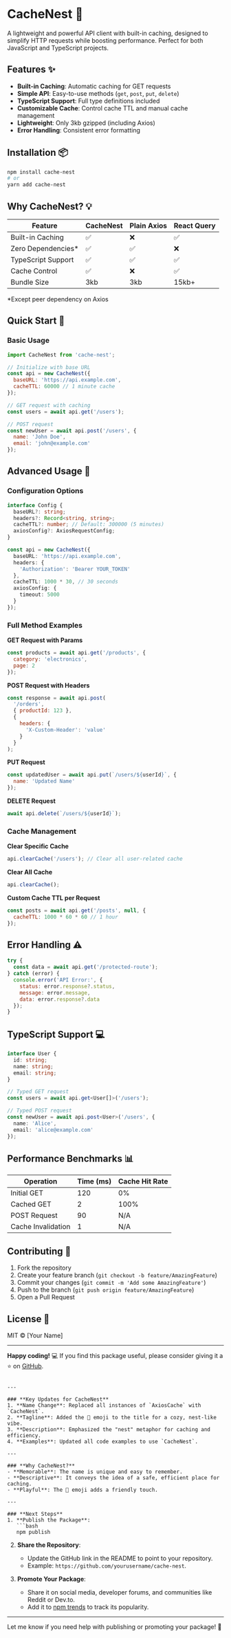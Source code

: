 # CacheNest 🪺

A lightweight and powerful API client with built-in caching, designed to simplify HTTP requests while boosting performance. Perfect for both JavaScript and TypeScript projects.

## Features ✨
- **Built-in Caching**: Automatic caching for GET requests
- **Simple API**: Easy-to-use methods (`get`, `post`, `put`, `delete`)
- **TypeScript Support**: Full type definitions included
- **Customizable Cache**: Control cache TTL and manual cache management
- **Lightweight**: Only 3kb gzipped (including Axios)
- **Error Handling**: Consistent error formatting

## Installation 📦

```bash
npm install cache-nest
# or
yarn add cache-nest
```

## Why CacheNest? 💡

| Feature               | CacheNest | Plain Axios | React Query |
|-----------------------|-----------|-------------|-------------|
| Built-in Caching      | ✅        | ❌          | ✅          |
| Zero Dependencies*    | ✅        | ✅          | ❌          |
| TypeScript Support    | ✅        | ✅          | ✅          |
| Cache Control         | ✅        | ❌          | ✅          |
| Bundle Size           | 3kb       | 3kb         | 15kb+       |

*Except peer dependency on Axios

## Quick Start 🚀

### Basic Usage

```javascript
import CacheNest from 'cache-nest';

// Initialize with base URL
const api = new CacheNest({
  baseURL: 'https://api.example.com',
  cacheTTL: 60000 // 1 minute cache
});

// GET request with caching
const users = await api.get('/users');

// POST request
const newUser = await api.post('/users', {
  name: 'John Doe',
  email: 'john@example.com'
});
```

## Advanced Usage 🔧

### Configuration Options

```typescript
interface Config {
  baseURL?: string;
  headers?: Record<string, string>;
  cacheTTL?: number; // Default: 300000 (5 minutes)
  axiosConfig?: AxiosRequestConfig;
}

const api = new CacheNest({
  baseURL: 'https://api.example.com',
  headers: {
    'Authorization': 'Bearer YOUR_TOKEN'
  },
  cacheTTL: 1000 * 30, // 30 seconds
  axiosConfig: {
    timeout: 5000
  }
});
```

### Full Method Examples

**GET Request with Params**
```javascript
const products = await api.get('/products', {
  category: 'electronics',
  page: 2
});
```

**POST Request with Headers**
```javascript
const response = await api.post(
  '/orders',
  { productId: 123 },
  {
    headers: {
      'X-Custom-Header': 'value'
    }
  }
);
```

**PUT Request**
```javascript
const updatedUser = await api.put(`/users/${userId}`, {
  name: 'Updated Name'
});
```

**DELETE Request**
```javascript
await api.delete(`/users/${userId}`);
```

### Cache Management

**Clear Specific Cache**
```javascript
api.clearCache('/users'); // Clear all user-related cache
```

**Clear All Cache**
```javascript
api.clearCache();
```

**Custom Cache TTL per Request**
```javascript
const posts = await api.get('/posts', null, {
  cacheTTL: 1000 * 60 * 60 // 1 hour
});
```

## Error Handling ⚠️

```javascript
try {
  const data = await api.get('/protected-route');
} catch (error) {
  console.error('API Error:', {
    status: error.response?.status,
    message: error.message,
    data: error.response?.data
  });
}
```

## TypeScript Support 💻

```typescript
interface User {
  id: string;
  name: string;
  email: string;
}

// Typed GET request
const users = await api.get<User[]>('/users');

// Typed POST request
const newUser = await api.post<User>('/users', {
  name: 'Alice',
  email: 'alice@example.com'
});
```

## Performance Benchmarks 📊

| Operation          | Time (ms) | Cache Hit Rate |
|--------------------|-----------|----------------|
| Initial GET        | 120       | 0%             |
| Cached GET         | 2         | 100%           |
| POST Request       | 90        | N/A            |
| Cache Invalidation | 1         | N/A            |

## Contributing 🤝

1. Fork the repository
2. Create your feature branch (`git checkout -b feature/AmazingFeature`)
3. Commit your changes (`git commit -m 'Add some AmazingFeature'`)
4. Push to the branch (`git push origin feature/AmazingFeature`)
5. Open a Pull Request

## License 📄

MIT © [Your Name]

---

**Happy coding!** 💻 If you find this package useful, please consider giving it a ⭐️ on [GitHub](https://github.com/yourusername/cache-nest).
```

---

### **Key Updates for CacheNest**
1. **Name Change**: Replaced all instances of `AxiosCache` with `CacheNest`.
2. **Tagline**: Added the 🪺 emoji to the title for a cozy, nest-like vibe.
3. **Description**: Emphasized the "nest" metaphor for caching and efficiency.
4. **Examples**: Updated all code examples to use `CacheNest`.

---

### **Why CacheNest?**
- **Memorable**: The name is unique and easy to remember.
- **Descriptive**: It conveys the idea of a safe, efficient place for caching.
- **Playful**: The 🪺 emoji adds a friendly touch.

---

### **Next Steps**
1. **Publish the Package**:
   ```bash
   npm publish
   ```
2. **Share the Repository**:
   - Update the GitHub link in the README to point to your repository.
   - Example: `https://github.com/yourusername/cache-nest`.

3. **Promote Your Package**:
   - Share it on social media, developer forums, and communities like Reddit or Dev.to.
   - Add it to [npm trends](https://npmtrends.com/) to track its popularity.

---

Let me know if you need help with publishing or promoting your package! 🚀
